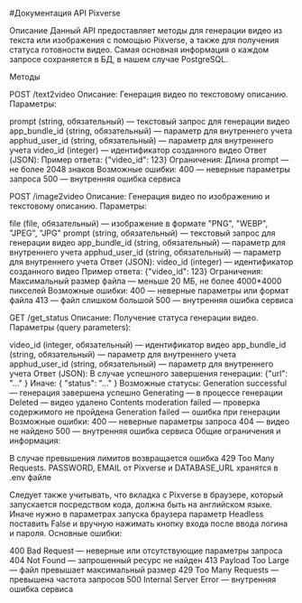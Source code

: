 #Документация API Pixverse

Описание
Данный API предоставляет методы для генерации видео из текста или изображения с помощью Pixverse, а также для получения статуса готовности видео.
Самая основная информация о каждом запросе сохраняется в БД, в нашем случае PostgreSQL.


Методы



POST /text2video
Описание: Генерация видео по текстовому описанию.
Параметры:

prompt (string, обязательный) — текстовый запрос для генерации видео
app_bundle_id (string, обязательный) — параметр для внутреннего учета
apphud_user_id (string, обязательный) — параметр для внутреннего учета
video_id (integer) — идентификатор созданного видео
Ответ (JSON):
Пример ответа: {"video_id": 123}
Ограничения:
Длина prompt — не более 2048 знаков
Возможные ошибки:
400 — неверные параметры запроса
500 — внутренняя ошибка сервиса



POST /image2video
Описание: Генерация видео по изображению и текстовому описанию.
Параметры:

file (file, обязательный) — изображение в формате "PNG", "WEBP", "JPEG", "JPG"
prompt (string, обязательный) — текстовый запрос для генерации видео
app_bundle_id (string, обязательный) — параметр для внутреннего учета
apphud_user_id (string, обязательный) — параметр для внутреннего учета
Ответ (JSON):
video_id (integer) — идентификатор созданного видео
Пример ответа: {"video_id": 123}
Ограничения:
Максимальный размер файла — меньше 20 МБ, не более 4000*4000 пикселей 
Возможные ошибки:
400 — неверные параметры или формат файла
413 — файл слишком большой
500 — внутренняя ошибка сервиса



GET /get_status
Описание: Получение статуса генерации видео.
Параметры (query parameters):

video_id (integer, обязательный) — идентификатор видео
app_bundle_id (string, обязательный) — параметр для внутреннего учета
apphud_user_id (string, обязательный) — параметр для внутреннего учета
Ответ (JSON):
В случае успешного завершения генерации:
{"url": "..." }
Иначе:
{ "status": "..." }
Возможные статусы:
Generation successful — генерация завершена успешно
Generating — в процессе генерации
Deleted — видео удалено
Contents moderation failed — проверка содержимого не пройдена
Generation failed — ошибка при генерации
Возможные ошибки:
400 — неверные параметры запроса
404 — видео не найдено
500 — внутренняя ошибка сервиса
Общие ограничения и информация:



В случае превышения лимитов возвращается ошибка 429 Too Many Requests.
PASSWORD, EMAIL от Pixverse и DATABASE_URL хранятся в .env файле

Следует также учитывать, что вкладка с Pixverse в браузере, который запускается посредством кода, должна быть на английском языке.
Иначе нужно в параметрах запуска браузера параметр Headless поставить False и вручную нажимать кнопку входа после ввода логина и пароля.
Основные ошибки:

400 Bad Request — неверные или отсутствующие параметры запроса
404 Not Found — запрошенный ресурс не найден
413 Payload Too Large — файл превышает максимальный размер
429 Too Many Requests — превышена частота запросов
500 Internal Server Error — внутренняя ошибка сервиса

